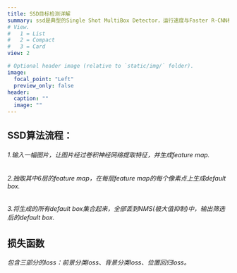 ```yaml
---
title: SSD目标检测详解
summary: ssd是典型的Single Shot MultiBox Detector，运行速度与Faster R-CNN相比提升了很多
# View.
#   1 = List
#   2 = Compact
#   3 = Card
view: 2

# Optional header image (relative to `static/img/` folder).
image:
  focal_point: "Left"
  preview_only: false
header:
  caption: ""
  image: ""
---
```

## SSD算法流程：
###### 1.输入一幅图片，让图片经过卷积神经网络提取特征，并生成feature map.
###### 2.抽取其中6层的feature map，在每层feature map的每个像素点上生成default box.
###### 3.将生成的所有default box集合起来，全部丢到NMS(极大值抑制)中，输出筛选后的default box.

## 损失函数
###### 包含三部分的loss：前景分类loss、背景分类loss、位置回归loss。
